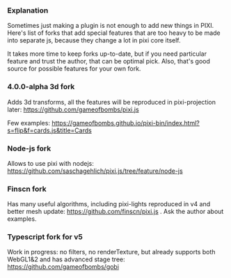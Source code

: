 ### Explanation 

Sometimes just making a plugin is not enough to add new things in PIXI. Here's list of forks that add special features that are too heavy to be made into separate js, because they change a lot in pixi core itself.

It takes more time to keep forks up-to-date, but if you need particular feature and trust the author, that can be optimal pick. Also, that's good source for possible features for your own fork.

### 4.0.0-alpha 3d fork

Adds 3d transforms, all the features will be reproduced in pixi-projection later: https://github.com/gameofbombs/pixi.js

Few examples: https://gameofbombs.github.io/pixi-bin/index.html?s=flip&f=cards.js&title=Cards

### Node-js fork

Allows to use pixi with nodejs: https://github.com/saschagehlich/pixi.js/tree/feature/node-js

### Finscn fork

Has many useful algorithms, including pixi-lights reproduced in v4 and better mesh update: https://github.com/finscn/pixi.js . Ask the author about examples.

### Typescript fork for v5

Work in progress: no filters, no renderTexture, but already supports both WebGL1&2 and has advanced stage tree: https://github.com/gameofbombs/gobi